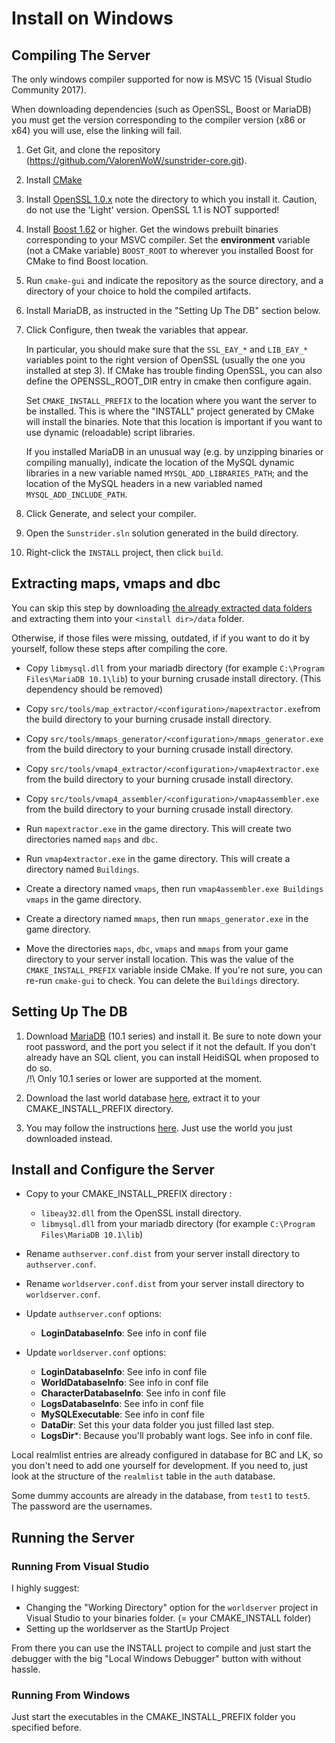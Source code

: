 <!----------------------------------------------------------------------------->
# Install on Windows

## Compiling The Server

The only windows compiler supported for now is MSVC 15 (Visual Studio Community 2017).

When downloading dependencies (such as OpenSSL, Boost or MariaDB) you must get the
version corresponding to the compiler version (x86 or x64) you will use, else
the linking will fail.

1. Get Git, and clone the repository
   (https://github.com/ValorenWoW/sunstrider-core.git).

2. Install [CMake][cmake]

3. Install [OpenSSL 1.0.x][openssl] note the directory to which you
   install it. Caution, do not use the 'Light' version. OpenSSL 1.1 is NOT supported!

4. Install [Boost 1.62][boost] or higher.
   Get the windows prebuilt binaries corresponding to your MSVC compiler. 
   Set the **environment** variable (not a CMake variable) `BOOST_ROOT` to wherever you
   installed Boost for CMake to find Boost location. 

5. Run `cmake-gui` and indicate the repository as the source directory, and a
   directory of your choice to hold the compiled artifacts.

5. Install MariaDB, as instructed in the "Setting Up The DB" section below.

6. Click Configure, then tweak the variables that appear.

   In particular, you should make sure that the `SSL_EAY_*` and `LIB_EAY_*` variables point to the
   right version of OpenSSL (usually the one you installed at step 3).
   If CMake has trouble finding OpenSSL, you can also define the OPENSSL_ROOT_DIR entry in cmake then configure again.

   Set `CMAKE_INSTALL_PREFIX` to the location where you want the server to be
   installed. This is where the "INSTALL" project generated by CMake will
   install the binaries.
   Note that this location is important if you want to use dynamic (reloadable) script libraries.

   If you installed MariaDB in an unusual way (e.g. by unzipping binaries or
   compiling manually), indicate the location of the MySQL dynamic libraries in
   a new variable named `MYSQL_ADD_LIBRARIES_PATH`; and the location of the
   MySQL headers in a new variabled named `MYSQL_ADD_INCLUDE_PATH`.

7. Click Generate, and select your compiler.

8. Open the `Sunstrider.sln` solution generated in the build directory.

9. Right-click the `INSTALL` project, then click `build`.

[cmake]:
http://www.cmake.org/cmake/resources/software.html

[openssl]:
http://slproweb.com/products/Win32OpenSSL.html

[boost]:
https://dl.bintray.com/boostorg/release/1.67.0/binaries/

<!----------------------------------------------------------------------------->
## Extracting maps, vmaps and dbc

You can skip this step by downloading [the already extracted data folders][githubdata] and extracting them into your `<install dir>/data` folder.

Otherwise, if those files were missing, outdated, if if you want to do it by yourself, follow these steps after compiling the core.

- Copy `libmysql.dll` from your mariadb directory (for example `C:\Program Files\MariaDB 10.1\lib`) to your
  burning crusade install directory. (This dependency should be removed)

- Copy `src/tools/map_extractor/<configuration>/mapextractor.exe`from the build
  directory to your burning crusade install directory.

- Copy `src/tools/mmaps_generator/<configuration>/mmaps_generator.exe` from the build
  directory to your burning crusade install directory.

- Copy `src/tools/vmap4_extractor/<configuration>/vmap4extractor.exe` from the build
  directory to your burning crusade install directory.

- Copy `src/tools/vmap4_assembler/<configuration>/vmap4assembler.exe` from the build
  directory to your burning crusade install directory.

- Run `mapextractor.exe` in the game directory. This will create two directories
  named `maps` and `dbc`.

- Run `vmap4extractor.exe` in the game directory. This will create a directory
  named `Buildings`.

- Create a directory named `vmaps`, then run `vmap4assembler.exe Buildings
  vmaps` in the game directory.

- Create a directory named `mmaps`, then run `mmaps_generator.exe` in the game
  directory.

- Move the directories `maps`, `dbc`, `vmaps` and `mmaps` from your game
  directory to your server install location. This was the value of the
  `CMAKE_INSTALL_PREFIX` variable inside CMake. If you're not sure, you can
  re-run `cmake-gui` to check. You can delete the `Buildings` directory.


[githubdata]:
https://github.com/ValorenWoW/sunstrider-core/releases


<!----------------------------------------------------------------------------->
## Setting Up The DB

1. Download [MariaDB][maria_db] (10.1 series) and install it. Be sure to note
   down your root password, and the port you select if it not the default. If
   you don't already have an SQL client, you can install HeidiSQL when proposed
   to do so.  
   /!\ Only 10.1 series or lower are supported at the moment.

2. Download the last world database [here][world_db], extract it to your CMAKE_INSTALL_PREFIX directory. 

3. You may follow the instructions [here][trinity_db_instructions]. Just use the world you just downloaded instead.

[maria_db]:
https://downloads.mariadb.org/

[world_db]:
https://github.com/ValorenWoW/sunstrider-core/releases

[my_ini]:
http://www.avajava.com/tutorials/lessons/how-do-i-log-on-to-mysql-automatically.html

[trinity_db_instructions]:
https://trinitycore.atlassian.net/wiki/spaces/tc/pages/2130092/Databases+Installation

<!----------------------------------------------------------------------------->
## Install and Configure the Server

- Copy to your CMAKE_INSTALL_PREFIX directory :

	- `libeay32.dll` from the OpenSSL install directory.
	- `libmysql.dll` from your mariadb directory (for example `C:\Program Files\MariaDB 10.1\lib`)

<!-- comment for spacing -->

- Rename `authserver.conf.dist` from your server install directory to
  `authserver.conf`.

- Rename `worldserver.conf.dist` from your server install directory to
  `worldserver.conf`.

- Update `authserver.conf` options:  
	- **LoginDatabaseInfo**: See info in conf file

- Update `worldserver.conf` options:  
	- **LoginDatabaseInfo**: See info in conf file
	- **WorldDatabaseInfo**: See info in conf file
	- **CharacterDatabaseInfo**: See info in conf file
	- **LogsDatabaseInfo**: See info in conf file
	- **MySQLExecutable**: See info in conf file
	- **DataDir**: Set this your data folder you just filled last step.
	- **LogsDir***: Because you'll probably want logs. See info in conf file.
	
Local realmlist entries are already configured in database for BC and LK, so you don't need
to add one yourself for development. If you need to, just look at the structure
of the `realmlist` table in the `auth` database.

Some dummy accounts are already in the database, from `test1` to `test5`. The
password are the usernames.



<!----------------------------------------------------------------------------->
## Running the Server

### Running From Visual Studio

I highly suggest:
- Changing the "Working Directory" option for the `worldserver` project in Visual Studio to your binaries folder. (= your CMAKE_INSTALL folder)
- Setting up the worldserver as the StartUp Project

From there you can use the INSTALL project to compile and just start the debugger with the big "Local Windows Debugger" button with without hassle.

### Running From Windows

Just start the executables in the CMAKE_INSTALL_PREFIX folder you specified before.
